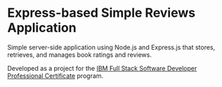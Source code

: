 # Express-based Simple Reviews Application

Simple server-side application using Node.js and Express.js that stores, retrieves, and manages book ratings and reviews.

Developed as a project for the [IBM Full Stack Software Developer Professional Certificate](https://www.credly.com/org/ibm/badge/full-stack-software-developer-professional-certificate) program.
